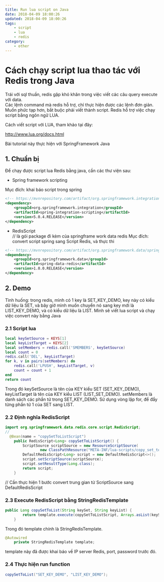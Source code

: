 ```yaml
---
title: Run lua script on Java
date: 2018-04-09 18:00:26
updated: 2018-04-09 18:00:26
tags:
    - script
    - lua
    - redis
category: 
    - other
---
```


# Cách chạy script lua  thao tác với Redis trong Java

Trái với sql thuần, redis gặp khó khăn trong việc viết các câu query execute với data.  
Các lệnh command mà redis hỗ trợ, chỉ thực hiện được các lệnh đơn giản. Muốn phức tạp hơn, bắt buộc phải viết thành script. Redis hỗ trợ việc chạy script bằng ngôn ngữ LUA.

Cách viết script với LUA, tham khảo tại đây: 

http://www.lua.org/docs.html

Bài tutorial này thực hiện với SpringFramework Java

## 1. Chuẩn bị
Để chạy được script lua Redis bằng java, cần các thư viện sau:
- Spring framework scripting  

Mục đích: khai báo script trong spring

```xml
<!-- https://mvnrepository.com/artifact/org.springframework.integration/spring-integration-scripting -->
<dependency>
    <groupId>org.springframework.integration</groupId>
    <artifactId>spring-integration-scripting</artifactId>
    <version>5.0.4.RELEASE</version>
</dependency>

```

- RedisScript  
// là gói package đi kèm của springframe work data redis
Mục đích: convert script spring sang Script Redis, và thực thi

```xml
<!-- https://mvnrepository.com/artifact/org.springframework.data/spring-data-redis -->
<dependency>
    <groupId>org.springframework.data</groupId>
    <artifactId>spring-data-redis</artifactId>
    <version>1.0.0.RELEASE</version>
</dependency>
```

## 2. Demo
Tình huống: trong redis, mình có 1 key là SET_KEY_DEMO, key này có kiểu dữ liệu là SET, và bây giờ mình muốn chuyển nó sang key mới là LIST_KEY_DEMO, và có kiểu dữ liệu là LIST. Mình sẽ viết lua script và chạy việc convert này bằng Java

### 2.1 Script lua

```lua
local keySetSource = KEYS[1]
local keyListTarget = KEYS[2]
local setMembers = redis.call('SMEMBERS', keySetSource)
local count = 0
redis.call('DEL', keyListTarget)
for k, v in pairs(setMembers) do
    redis.call('LPUSH', keyListTarget, v)
    count = count + 1
end
return count
```
Trong đó keySetSource là tên của KEY kiểu SET (SET_KEY_DEMO), keyListTarget là tên của KEY kiểu LIST (LIST_SET_DEMO).
setMembers là danh sách các phần tử trong SET_KEY_DEMO.
Sử dụng vòng lặp for, để đẩy từng phần tử 1 của SET sang LIST.

### 2.2 Định nghĩa RedisScript

```java
import org.springframework.data.redis.core.script.RedisScript;
//
  @Bean(name = "copySetToListScript")
    public RedisScript<Long> copySetToListScript() {
        ScriptSource scriptSource = new ResourceScriptSource(
                new ClassPathResource("META-INF/lua-scripts/copy_set_to_list.lua"));
        DefaultRedisScript<Long> script = new DefaultRedisScript<>();
        script.setScriptSource(scriptSource);
        script.setResultType(Long.class);
        return script;
    }
```

// Cần thực hiện 1 bước convert trung gian từ ScriptSource sang DefaultRedisScript

### 2.3 Execute RedisScript bằng StringRedisTemplate

```java
public Long copySetToList(String keySet, String keyList) {
        return template.execute(copySetToListScript, Arrays.asList(keySet, keyList));
    }
```
Trong đó template chính là StringRedisTemplate.

```java
@Autowired
    private StringRedisTemplate template;
```

template này đã được khai báo về IP server Redis, port, password trước đó.

### 2.4 Thực hiện run function

```java
copySetToList("SET_KEY_DEMO", "LIST_KEY_DEMO");
```